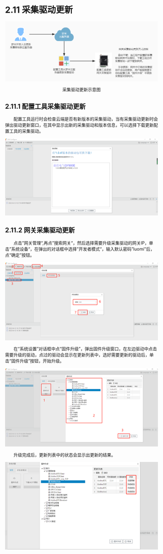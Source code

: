 # 2.11 采集驱动更新



![采集驱动更新流程图](assets/采集驱动更新流程图.png)

<center>采集驱动更新示意图</center>



## 2.11.1 配置工具采集驱动更新

　　配置工具运行时会检查云端是否有新版本的采集驱动，当有采集驱动更新时会弹出驱动更新窗口，在其中显示出新的采集驱动和版本信息，可以选择下载更新配置工具的采集驱动。

![配置工具更新采集驱动](assets/配置工具更新采集驱动.png)



## 2.11.2 网关采集驱动更新

　　点击”网关管理“,再点”搜索网关“，然后选择需要升级采集驱动的网关IP，单击”系统设备“，在弹出的对话框中选择”开发者模式“，输入默认密码”luomi"后，点“确定”按钮。

![网关采集驱动升级1](assets/网关采集驱动升级1.png)

　　在“系统设置”对话框中点“固件升级”，弹出固件升级窗口，在左边驱动中点击需要升级的驱动，点过的驱动会显示在更新列表中，选好需要更新的驱动后，单击“固件升级”按钮，开始升级。

![网关采集驱动升级2](assets/网关采集驱动升级2.png)

　　升级完成后，更新列表中的状态会显示出更新的结果。

![网关采集驱动升级3](assets/网关采集驱动升级3.png)